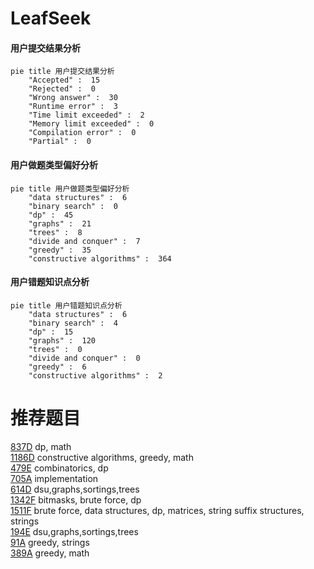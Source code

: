 # LeafSeek

<!-- tabs:start -->



#### **用户提交结果分析**

```mermaid
pie title 用户提交结果分析
    "Accepted" :  15
    "Rejected" :  0
    "Wrong answer" :  30
    "Runtime error" :  3
    "Time limit exceeded" :  2
    "Memory limit exceeded" :  0
    "Compilation error" :  0
    "Partial" :  0
```

#### **用户做题类型偏好分析**

```mermaid
pie title 用户做题类型偏好分析
    "data structures" :  6
    "binary search" :  0
    "dp" :  45
    "graphs" :  21
    "trees" :  8
    "divide and conquer" :  7
    "greedy" :  35
    "constructive algorithms" :  364
```
#### **用户错题知识点分析**

```mermaid
pie title 用户错题知识点分析
    "data structures" :  6
    "binary search" :  4
    "dp" :  15
    "graphs" :  120
    "trees" :  0
    "divide and conquer" :  0
    "greedy" :  6
    "constructive algorithms" :  2
```



<!-- tabs:end -->
# 推荐题目
[837D](https://codeforces.com/contest/837/problem/D)		dp,
                        math		  
[1186D](https://codeforces.com/contest/1186/problem/D)		constructive algorithms,
                        greedy,
                        math		  
[479E](https://codeforces.com/contest/479/problem/E)		combinatorics,
                        dp		  
[705A](https://codeforces.com/contest/705/problem/A)		implementation		  
[614D](https://codeforces.com/contest/614/problem/D)		dsu,graphs,sortings,trees		  
[1342F](https://codeforces.com/contest/1342/problem/F)		bitmasks,
                        brute force,
                        dp		  
[1511F](https://codeforces.com/contest/1511/problem/F)		brute force,
                        data structures,
                        dp,
                        matrices,
                        string suffix structures,
                        strings		  
[194E](https://codeforces.com/contest/194/problem/E)		dsu,graphs,sortings,trees		  
[91A](https://codeforces.com/contest/91/problem/A)		greedy,
                        strings		  
[389A](https://codeforces.com/contest/389/problem/A)		greedy,
                        math		  
